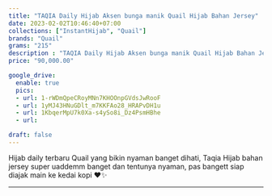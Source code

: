```yaml
---
title: "TAQIA Daily Hijab Aksen bunga manik Quail Hijab Bahan Jersey"
date: 2023-02-02T10:46:40+07:00
collections: ["InstantHijab", "Quail"]
brands: "Quail"
grams: "215"
description : "TAQIA Daily Hijab Aksen bunga manik Quail Hijab Bahan Jersey"
price: "90,000.00"

google_drive:
  enable: true
  pics:
  - url: 1-rWDmQpeCRoyMNn7KHOOnpGVdsJwRooF
  - url: 1yMJ43HNuGDlt_m7KKFAo28_HRAPvDH1u
  - url: 1KbqerMpU7k0Xa-s4ySo8i_Dz4PsmHBhe
  - url: 

draft: false
---
```


Hijab daily terbaru Quail yang bikin nyaman banget dihati, Taqia Hijab bahan jersey super uaddemm banget dan tentunya nyaman, pas bangett siap diajak main ke kedai kopi ❤️✨

---    
  
